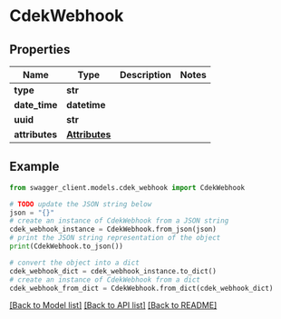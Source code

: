 # CdekWebhook


## Properties

Name | Type | Description | Notes
------------ | ------------- | ------------- | -------------
**type** | **str** |  | 
**date_time** | **datetime** |  | 
**uuid** | **str** |  | 
**attributes** | [**Attributes**](Attributes.md) |  | 

## Example

```python
from swagger_client.models.cdek_webhook import CdekWebhook

# TODO update the JSON string below
json = "{}"
# create an instance of CdekWebhook from a JSON string
cdek_webhook_instance = CdekWebhook.from_json(json)
# print the JSON string representation of the object
print(CdekWebhook.to_json())

# convert the object into a dict
cdek_webhook_dict = cdek_webhook_instance.to_dict()
# create an instance of CdekWebhook from a dict
cdek_webhook_from_dict = CdekWebhook.from_dict(cdek_webhook_dict)
```
[[Back to Model list]](../README.md#documentation-for-models) [[Back to API list]](../README.md#documentation-for-api-endpoints) [[Back to README]](../README.md)


